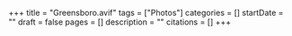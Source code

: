 +++
title = "Greensboro.avif"
tags = ["Photos"]
categories = []
startDate = ""
draft = false
pages = []
description = ""
citations = []
+++
